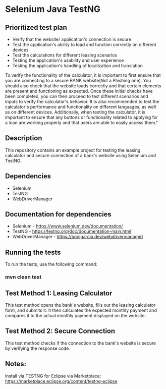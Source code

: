 # Selenium Java TestNG
## Prioritized test plan
* Verify that the website/ application's connection is secure
* Test the application's ability to load and function correctly on different devices
* Test the calculations for different leasing scenarios
* Testing the application's usability and user experience
* Testing the application's handling of localization and translation


To verify the functionality of the calculator, it is important to first ensure that you are connecting to a secure BANK website(Not a Phishing one). You should also check that the website loads correctly and that certain elements are present and functioning as expected. Once these initial checks have been completed, you can then proceed to test different scenarios and inputs to verify the calculator's behavior. It is also recommended to test the calculator's performance and functionality on different languages, as well as on different devices. Additionally, when testing the calculator, it is important to ensure that any buttons or functionality related to applying for a loan are working properly and that users are able to easily access them."

## Description

This repository contains an example project for testing the leasing calculator and secure connection of a bank's website using Selenium and TestNG.

## Dependencies
* Selenium
* TestNG
* WebDriverManager

## Documentation for dependencies
* Selenium - https://www.selenium.dev/documentation/
* TestNG - https://testng.org/doc/documentation-main.html
* WebDriverManager - https://bonigarcia.dev/webdrivermanager/

## Running the tests
To run the tests, use the following command:
### mvn clean test
## Test Method 1: Leasing Calculator
This test method opens the bank's website, fills out the leasing calculator form, and submits it. It then calculates the expected monthly payment and compares it to the actual monthly payment displayed on the website.
## Test Method 2: Secure Connection
This test method checks if the connection to the bank's website is secure by verifying the response code.

## Notes:
Install via TESTNG for Eclipse via Marketplace:
https://marketplace.eclipse.org/content/testng-eclipse

